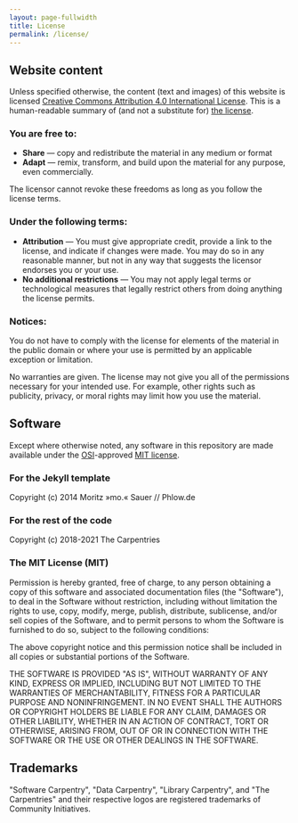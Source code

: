```yaml
---
layout: page-fullwidth
title: License
permalink: /license/
---
```


## Website content

Unless specified otherwise, the content (text and images) of this website is
licensed [Creative Commons Attribution 4.0 International
License](https://creativecommons.org/licenses/by/4.0/). This is a human-readable
summary of (and not a substitute for) [the
license](https://creativecommons.org/licenses/by/4.0/legalcode).


### You are free to:

- **Share** — copy and redistribute the material in any medium or format
- **Adapt** — remix, transform, and build upon the material for any purpose,
    even commercially.
    
The licensor cannot revoke these freedoms as long as you follow the license terms.


### Under the following terms:

- **Attribution** — You must give appropriate credit, provide a link to the
  license, and indicate if changes were made. You may do so in any reasonable
  manner, but not in any way that suggests the licensor endorses you or your
  use.
- **No additional restrictions** — You may not apply legal terms or
  technological measures that legally restrict others from doing anything the
  license permits.

### Notices:

You do not have to comply with the license for elements of the material in the public domain or where your use is permitted by an applicable exception or limitation.

No warranties are given. The license may not give you all of the permissions necessary for your intended use. For example, other rights such as publicity, privacy, or moral rights may limit how you use the material.

## Software

Except where otherwise noted, any software in this repository are made available under the [OSI](https://opensource.org/)-approved [MIT license](https://opensource.org/licenses/mit-license.html).

### For the Jekyll template

Copyright (c) 2014 Moritz »mo.« Sauer // Phlow.de

### For the rest of the code

Copyright (c) 2018-2021 The Carpentries

### The MIT License (MIT)

Permission is hereby granted, free of charge, to any person obtaining a copy
of this software and associated documentation files (the "Software"), to deal
in the Software without restriction, including without limitation the rights
to use, copy, modify, merge, publish, distribute, sublicense, and/or sell
copies of the Software, and to permit persons to whom the Software is
furnished to do so, subject to the following conditions:

The above copyright notice and this permission notice shall be included in all
copies or substantial portions of the Software.

THE SOFTWARE IS PROVIDED "AS IS", WITHOUT WARRANTY OF ANY KIND, EXPRESS OR
IMPLIED, INCLUDING BUT NOT LIMITED TO THE WARRANTIES OF MERCHANTABILITY,
FITNESS FOR A PARTICULAR PURPOSE AND NONINFRINGEMENT. IN NO EVENT SHALL THE
AUTHORS OR COPYRIGHT HOLDERS BE LIABLE FOR ANY CLAIM, DAMAGES OR OTHER
LIABILITY, WHETHER IN AN ACTION OF CONTRACT, TORT OR OTHERWISE, ARISING FROM,
OUT OF OR IN CONNECTION WITH THE SOFTWARE OR THE USE OR OTHER DEALINGS IN THE
SOFTWARE.


## Trademarks

"Software Carpentry", "Data Carpentry", "Library Carpentry", and "The Carpentries" and their respective logos are registered trademarks of Community Initiatives.
